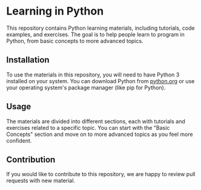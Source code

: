 
# Learning in Python

This repository contains Python learning materials, including tutorials, code examples, and exercises. The goal is to help people learn to program in Python, from basic concepts to more advanced topics.

## Installation

To use the materials in this repository, you will need to have Python 3 installed on your system. You can download Python from [python.org](https://www.python.org/) or use your operating system's package manager (like pip for Python).

## Usage

The materials are divided into different sections, each with tutorials and exercises related to a specific topic. You can start with the "Basic Concepts" section and move on to more advanced topics as you feel more confident.

## Contribution

If you would like to contribute to this repository, we are happy to review pull requests with new material.
